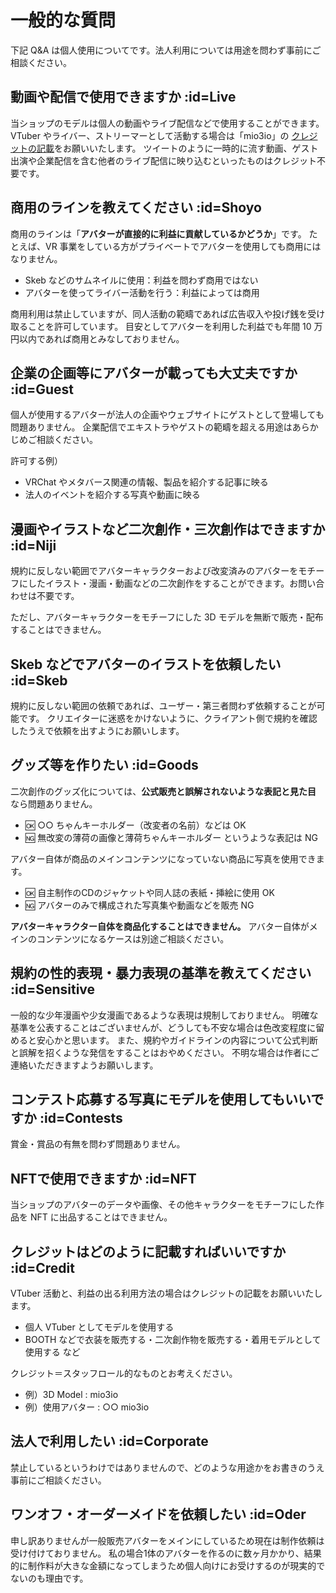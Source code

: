 # 一般的な質問

下記 Q&A は個人使用についてです。法人利用については用途を問わず事前にご相談ください。

## 動画や配信で使用できますか :id=Live

当ショップのモデルは個人の動画やライブ配信などで使用することができます。
VTuber やライバー、ストリーマーとして活動する場合は「mio3io」の [クレジットの記載](qa/general?id=Credit)をお願いいたします。
ツイートのように一時的に流す動画、ゲスト出演や企業配信を含む他者のライブ配信に映り込むといったものはクレジット不要です。

## 商用のラインを教えてください :id=Shoyo

商用のラインは「**アバターが直接的に利益に貢献しているかどうか**」です。
たとえば、VR 事業をしている方がプライベートでアバターを使用しても商用にはなりません。

- Skeb などのサムネイルに使用：利益を問わず商用ではない
- アバターを使ってライバー活動を行う：利益によっては商用

商用利用は禁止していますが、同人活動の範疇であれば広告収入や投げ銭を受け取ることを許可しています。
目安としてアバターを利用した利益でも年間 10 万円以内であれば商用とみなしておりません。

## 企業の企画等にアバターが載っても大丈夫ですか :id=Guest

個人が使用するアバターが法人の企画やウェブサイトにゲストとして登場しても問題ありません。
企業配信でエキストラやゲストの範疇を超える用途はあらかじめご相談ください。

許可する例）

- VRChat やメタバース関連の情報、製品を紹介する記事に映る
- 法人のイベントを紹介する写真や動画に映る

## 漫画やイラストなど二次創作・三次創作はできますか :id=Niji

規約に反しない範囲でアバターキャラクターおよび改変済みのアバターをモチーフにしたイラスト・漫画・動画などの二次創作をすることができます。お問い合わせは不要です。

ただし、アバターキャラクターをモチーフにした 3D モデルを無断で販売・配布することはできません。

## Skeb などでアバターのイラストを依頼したい :id=Skeb

規約に反しない範囲の依頼であれば、ユーザー・第三者問わず依頼することが可能です。
クリエイターに迷惑をかけないように、クライアント側で規約を確認したうえで依頼を出すようにお願いします。

## グッズ等を作りたい :id=Goods

二次創作のグッズ化については、**公式販売と誤解されないような表記と見た目** なら問題ありません。

- 🆗 ○○ ちゃんキーホルダー（改変者の名前）などは OK
- 🆖 無改変の薄荷の画像と薄荷ちゃんキーホルダー というような表記は NG

アバター自体が商品のメインコンテンツになっていない商品に写真を使用できます。

- 🆗 自主制作のCDのジャケットや同人誌の表紙・挿絵に使用 OK
- 🆖 アバターのみで構成された写真集や動画などを販売 NG

**アバターキャラクター自体を商品化することはできません。**
アバター自体がメインのコンテンツになるケースは別途ご相談ください。

## 規約の性的表現・暴力表現の基準を教えてください :id=Sensitive

一般的な少年漫画や少女漫画であるような表現は規制しておりません。
明確な基準を公表することはございませんが、どうしても不安な場合は色改変程度に留めると安心かと思います。
また、規約やガイドラインの内容について公式判断と誤解を招くような発信をすることはおやめください。
不明な場合は作者にご連絡いただきますようお願いします。

## コンテスト応募する写真にモデルを使用してもいいですか :id=Contests

賞金・賞品の有無を問わず問題ありません。

## NFTで使用できますか :id=NFT

当ショップのアバターのデータや画像、その他キャラクターをモチーフにした作品を NFT に出品することはできません。

## クレジットはどのように記載すればいいですか :id=Credit

VTuber 活動と、利益の出る利用方法の場合はクレジットの記載をお願いいたします。

- 個人 VTuber としてモデルを使用する
- BOOTH などで衣装を販売する・二次創作物を販売する・着用モデルとして使用する など

クレジット＝スタッフロール的なものとお考えください。

- 例）3D Model : mio3io
- 例）使用アバター : ○○ mio3io

## 法人で利用したい :id=Corporate

禁止しているというわけではありませんので、どのような用途かをお書きのうえ事前にご相談ください。

## ワンオフ・オーダーメイドを依頼したい :id=Oder

申し訳ありませんが一般販売アバターをメインにしているため現在は制作依頼は受け付けておりません。
私の場合1体のアバターを作るのに数ヶ月かかり、結果的に制作料が大きな金額になってしまうため個人向けにお受けするのが現実的でないのも理由です。